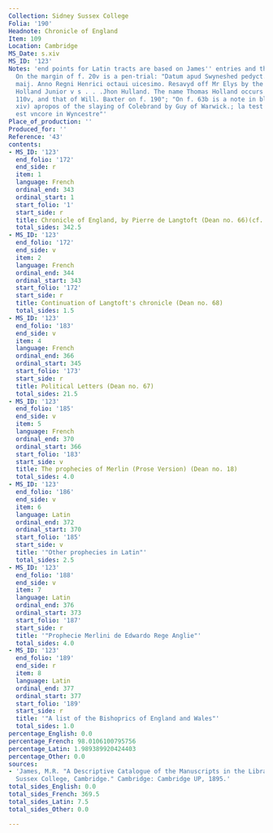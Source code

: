 ```yaml
---
Collection: Sidney Sussex College
Folia: '190'
Headnote: Chronicle of England
Item: 109
Location: Cambridge
MS_Date: s.xiv
MS_ID: '123'
Notes: 'end points for Latin tracts are based on James'' entries and therefore approximate;
  On the margin of f. 20v is a pen-trial: "Datum apud Swyneshed pedyct. Sexto die
  maij. Anno Regni Henrici octaui uicesimo. Resavyd off Mr Elys by the hand of Thomas
  Holland Junior v s . . .Jhon Hulland. The name Thomas Holland occurs on ff. 88v,
  110v, and that of Will. Baxter on f. 190"; "On f. 63b is a note in blacker ink (cent.
  xiv) apropos of the slaying of Colebrand by Guy of Warwick.; la test de cet colibraunt
  est vncore in Wyncestre"'
Place_of_production: ''
Produced_for: ''
Reference: '43'
contents:
- MS_ID: '123'
  end_folio: '172'
  end_side: r
  item: 1
  language: French
  ordinal_end: 343
  ordinal_start: 1
  start_folio: '1'
  start_side: r
  title: Chronicle of England, by Pierre de Langtoft (Dean no. 66)(cf. Dean no. 29)
  total_sides: 342.5
- MS_ID: '123'
  end_folio: '172'
  end_side: v
  item: 2
  language: French
  ordinal_end: 344
  ordinal_start: 343
  start_folio: '172'
  start_side: r
  title: Continuation of Langtoft's chronicle (Dean no. 68)
  total_sides: 1.5
- MS_ID: '123'
  end_folio: '183'
  end_side: v
  item: 4
  language: French
  ordinal_end: 366
  ordinal_start: 345
  start_folio: '173'
  start_side: r
  title: Political Letters (Dean no. 67)
  total_sides: 21.5
- MS_ID: '123'
  end_folio: '185'
  end_side: v
  item: 5
  language: French
  ordinal_end: 370
  ordinal_start: 366
  start_folio: '183'
  start_side: v
  title: The prophecies of Merlin (Prose Version) (Dean no. 18)
  total_sides: 4.0
- MS_ID: '123'
  end_folio: '186'
  end_side: v
  item: 6
  language: Latin
  ordinal_end: 372
  ordinal_start: 370
  start_folio: '185'
  start_side: v
  title: '"Other prophecies in Latin"'
  total_sides: 2.5
- MS_ID: '123'
  end_folio: '188'
  end_side: v
  item: 7
  language: Latin
  ordinal_end: 376
  ordinal_start: 373
  start_folio: '187'
  start_side: r
  title: '"Prophecie Merlini de Edwardo Rege Anglie"'
  total_sides: 4.0
- MS_ID: '123'
  end_folio: '189'
  end_side: r
  item: 8
  language: Latin
  ordinal_end: 377
  ordinal_start: 377
  start_folio: '189'
  start_side: r
  title: '"A list of the Bishoprics of England and Wales"'
  total_sides: 1.0
percentage_English: 0.0
percentage_French: 98.0106100795756
percentage_Latin: 1.989389920424403
percentage_Other: 0.0
sources:
- 'James, M.R. "A Descriptive Catalogue of the Manuscripts in the Library of Sidney
  Sussex College, Cambridge." Cambridge: Cambridge UP, 1895.'
total_sides_English: 0.0
total_sides_French: 369.5
total_sides_Latin: 7.5
total_sides_Other: 0.0

---
```

